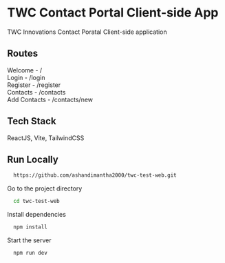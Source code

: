 
# TWC Contact Portal Client-side App
TWC Innovations Contact Poratal Client-side application
## Routes
Welcome - /
<br>
Login - /login
<br>
Register - /register
<br>
Contacts - /contacts
<br>
Add Contacts - /contacts/new


## Tech Stack

ReactJS, Vite, TailwindCSS
## Run Locally


```bash
  https://github.com/ashandimantha2000/twc-test-web.git
```

Go to the project directory

```bash
  cd twc-test-web
```

Install dependencies

```bash
  npm install
```

Start the server

```bash
  npm run dev
```

